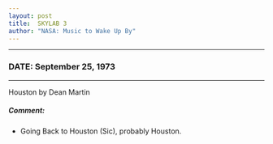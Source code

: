 ```yaml
---
layout: post
title:  SKYLAB 3
author: "NASA: Music to Wake Up By"
---
```


----
### DATE: September 25, 1973
----
Houston by Dean Martin

##### Comment:
* Going Back to Houston (Sic), probably Houston.
